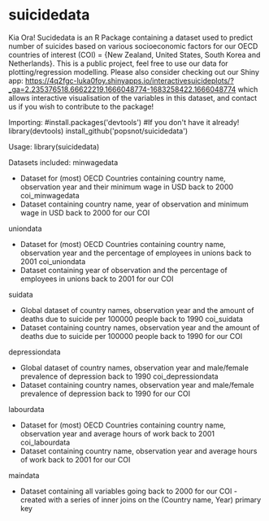 # suicidedata
Kia Ora! Sucidedata is an R Package containing a dataset used to predict number of suicides based on various socioeconomic factors for our OECD countries of
interest (COI) = {New Zealand, United States, South Korea and Netherlands}. This is a public project, feel free to use our data for plotting/regression
modelling. Please also consider checking out our Shiny app:
https://4q2fgc-luka0foy.shinyapps.io/interactivesuicideplots/?_ga=2.235376518.66622219.1666048774-1683258422.1666048774
which allows interactive visualisation of the variables in this dataset, and contact us if you wish to contribute to the package!

Importing:
#install.packages('devtools') #If you don't have it already!
library(devtools)
install_github('popsnot/suicidedata')

Usage:
library(suicidedata)

Datasets included:
minwagedata
- Dataset for (most) OECD Countries containing country name, observation year and their minimum wage in USD back to 2000
coi_minwagedata
- Dataset containing country name, year of observation and minimum wage in USD back to 2000 for our COI

uniondata
- Dataset for (most) OECD Countries containing country name, observation year and the percentage of employees in unions back to 2001
coi_uniondata
- Dataset containing year of observation and the percentage of employees in unions back to 2001 for our COI

suidata
- Global dataset of country names, observation year and the amount of deaths due to suicide per 100000 people back to 1990
coi_suidata
- Dataset containing country names, observation year and the amount of deaths due to suicide per 100000 people back to 1990 for our COI

depressiondata
- Global dataset of country names, observation year and male/female prevalence of depression back to 1990
coi_depressiondata
- Dataset containing country names, observation year and male/female prevalence of depression back to 1990 for our COI

labourdata
- Dataset for (most) OECD Countries containing country name, observation year and average hours of work back to 2001
coi_labourdata
- Dataset containing country name, observation year and average hours of work back to 2001 for our COI

maindata
- Dataset containing all variables going back to 2000 for our COI - created with a series of inner joins on the (Country name, Year) primary key
